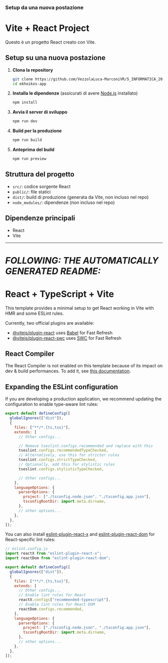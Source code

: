 ### Setup da una nuova postazione

# Vite + React Project

Questo è un progetto React creato con Vite.

## Setup su una nuova postazione

1. **Clona la repository**

   ```bash
   git clone https://github.com/VezzolaLuca-MarconiVR/5_INFORMATICA_2025_26.git
   cd ekhoikos-app
   ```

2. **Installa le dipendenze**
   (assicurati di avere [Node.js](https://nodejs.org/) installato)

   ```bash
   npm install
   ```

3. **Avvia il server di sviluppo**

   ```bash
   npm run dev
   ```

4. **Build per la produzione**

   ```bash
   npm run build
   ```

5. **Anteprima del build**
   ```bash
   npm run preview
   ```

## Struttura del progetto

- `src/`: codice sorgente React
- `public/`: file statici
- `dist/`: build di produzione (generata da Vite, non incluso nel repo)
- `node_modules/`: dipendenze (non incluso nel repo)

## Dipendenze principali

- React
- Vite

---

# **_FOLLOWING: THE AUTOMATICALLY GENERATED README:_**

# React + TypeScript + Vite

This template provides a minimal setup to get React working in Vite with HMR and some ESLint rules.

Currently, two official plugins are available:

- [@vitejs/plugin-react](https://github.com/vitejs/vite-plugin-react/blob/main/packages/plugin-react) uses [Babel](https://babeljs.io/) for Fast Refresh
- [@vitejs/plugin-react-swc](https://github.com/vitejs/vite-plugin-react/blob/main/packages/plugin-react-swc) uses [SWC](https://swc.rs/) for Fast Refresh

## React Compiler

The React Compiler is not enabled on this template because of its impact on dev & build performances. To add it, see [this documentation](https://react.dev/learn/react-compiler/installation).

## Expanding the ESLint configuration

If you are developing a production application, we recommend updating the configuration to enable type-aware lint rules:

```js
export default defineConfig([
  globalIgnores(["dist"]),
  {
    files: ["**/*.{ts,tsx}"],
    extends: [
      // Other configs...

      // Remove tseslint.configs.recommended and replace with this
      tseslint.configs.recommendedTypeChecked,
      // Alternatively, use this for stricter rules
      tseslint.configs.strictTypeChecked,
      // Optionally, add this for stylistic rules
      tseslint.configs.stylisticTypeChecked,

      // Other configs...
    ],
    languageOptions: {
      parserOptions: {
        project: ["./tsconfig.node.json", "./tsconfig.app.json"],
        tsconfigRootDir: import.meta.dirname,
      },
      // other options...
    },
  },
]);
```

You can also install [eslint-plugin-react-x](https://github.com/Rel1cx/eslint-react/tree/main/packages/plugins/eslint-plugin-react-x) and [eslint-plugin-react-dom](https://github.com/Rel1cx/eslint-react/tree/main/packages/plugins/eslint-plugin-react-dom) for React-specific lint rules:

```js
// eslint.config.js
import reactX from "eslint-plugin-react-x";
import reactDom from "eslint-plugin-react-dom";

export default defineConfig([
  globalIgnores(["dist"]),
  {
    files: ["**/*.{ts,tsx}"],
    extends: [
      // Other configs...
      // Enable lint rules for React
      reactX.configs["recommended-typescript"],
      // Enable lint rules for React DOM
      reactDom.configs.recommended,
    ],
    languageOptions: {
      parserOptions: {
        project: ["./tsconfig.node.json", "./tsconfig.app.json"],
        tsconfigRootDir: import.meta.dirname,
      },
      // other options...
    },
  },
]);
```
